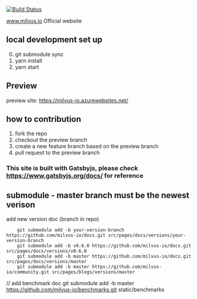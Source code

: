 [![Build Status](https://dev.azure.com/zhifengzhang/www/_apis/build/status/milvus-www%20-%20CI?branchName=master)](https://dev.azure.com/zhifengzhang/www/_build/latest?definitionId=2&branchName=master)

www.milvus.io Official website 

## local development set up
0. git submodule sync
1. yarn install
2. yarn start

## Preview
preview site: https://milvus-io.azurewebsites.net/

## how to contribution
1. fork the repo
2. checkout the preview branch
3. create a new feature branch based on the preview branch
4. pull request to the preview branch

### This site is built with Gatsbyjs, please check https://www.gatsbyjs.org/docs/ for reference

## submodule - master branch must be the newest verison

add new version doc (branch in repo)

```
    git submodule add -b your-version-branch https://github.com/milvus-io/docs.git src/pages/docs/versions/your-version-branch
    git submodule add -b v0.6.0 https://github.com/milvus-io/docs.git src/pages/docs/versions/v0.6.0
    git submodule add -b master https://github.com/milvus-io/docs.git src/pages/docs/versions/master
    git submodule add -b master https://github.com/milvus-io/community.git src/pages/blogs/versions/master
```

// add benchmark doc
 git submodule add -b master https://github.com/milvus-io/benchmarks.git static/benchmarks

